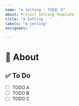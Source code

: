 ```yaml
---
name: "⚙️ Setting - 작업할 것"
about: Project Setting Template
title: "⚙️ Setting - "
labels: "⚙️ Setting"
assignees: ''

---
```


# 📄 About
<!-- 해당 이슈에서 작업할 내용을 작성해주세요. -->

## ✅ To Do
<!-- 해당 이슈와 관련된 할 일을 작성해주세요. 할 일을 완료했다면 체크 표시로 기록해주세요. -->
- [ ] TODO A
- [ ] TODO B
- [ ] TODO C
